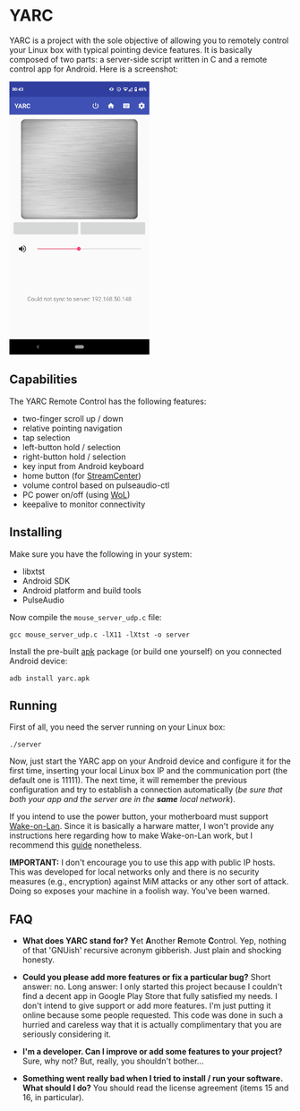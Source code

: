 # YARC
YARC is a project with the sole objective of allowing you to remotely control your Linux box with typical pointing device features. It is basically composed of two parts: a server-side script written in C and a remote control app for Android. Here is a screenshot:

![](./screenshot.png)

## Capabilities
The YARC Remote Control has the following features:
* two-finger scroll up / down
* relative pointing navigation
* tap selection
* left-button hold / selection
* right-button hold / selection
* key input from Android keyboard
* home button (for [StreamCenter](https://github.com/elmadjian/StreamCenter))
* volume control based on pulseaudio-ctl
* PC power on/off (using [WoL](https://en.wikipedia.org/wiki/Wake-on-LAN))
* keepalive to monitor connectivity

## Installing
Make sure you have the following in your system:
* libxtst
* Android SDK
* Android platform and build tools
* PulseAudio

Now compile the `mouse_server_udp.c` file:
```
gcc mouse_server_udp.c -lX11 -lXtst -o server
```
Install the pre-built [apk](https://github.com/elmadjian/YARC/releases) package (or build one yourself) on you connected Android device:
```
adb install yarc.apk
```

## Running
First of all, you need the server running on your Linux box:
```
./server
```
Now, just start the YARC app on your Android device and configure it for the first time, inserting your local Linux box IP and the communication port (the default one is 11111). The next time, it will 
remember the previous configuration and try to establish a connection automatically (_be sure that both your app and the server are in the **same** local network_).

If you intend to use the power button, your motherboard must support [Wake-on-Lan](https://en.wikipedia.org/wiki/Wake-on-LAN). Since it is basically a harware matter, I won't provide any instructions here regarding how to make Wake-on-Lan work, but I recommend this [guide](https://wiki.archlinux.org/index.php/Wake-on-LAN) nonetheless.

**IMPORTANT:** I don't encourage you to use this app with public IP hosts. This was developed for local networks only and there is no security measures (e.g., encryption) against MiM attacks or any other sort of attack. Doing so exposes your machine in a foolish way. You've been warned.

## FAQ
* **What does YARC stand for?**
**Y**et **A**nother **R**emote **C**ontrol. Yep, nothing of that 'GNUish' recursive acronym gibberish. Just plain and shocking honesty.

* **Could you please add more features or fix a particular bug?**
Short answer: no. Long answer: I only started this project because I couldn't find a decent app in Google Play Store that fully satisfied my needs. I don't intend to give support or add more features. I'm just putting it online because some people requested. This code was done in such a hurried and careless way that it is actually complimentary that you are seriously considering it.

* **I'm a developer. Can I improve or add some features to your project?**
Sure, why not? But, really, you shouldn't bother...

* **Something went really bad when I tried to install / run your software. What should I do?**
You should read the license agreement (items 15 and 16, in particular).
